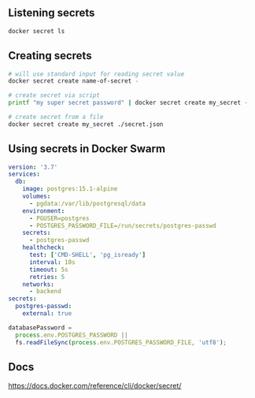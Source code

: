 ## Listening secrets

```sh
docker secret ls
```

## Creating secrets

```sh
# will use standard input for reading secret value
docker secret create name-of-secret -

# create secret via script
printf "my super secret password" | docker secret create my_secret -

# create secret from a file
docker secret create my_secret ./secret.json
```

## Using secrets in Docker Swarm

```yml
version: '3.7'
services:
  db:
    image: postgres:15.1-alpine
    volumes:
      - pgdata:/var/lib/postgresql/data
    environment:
      - PGUSER=postgres
      - POSTGRES_PASSWORD_FILE=/run/secrets/postgres-passwd
    secrets:
      - postgres-passwd
    healthcheck:
      test: ['CMD-SHELL', 'pg_isready']
      interval: 10s
      timeout: 5s
      retries: 5
    networks:
      - backend
secrets:
  postgres-passwd:
    external: true
```

```js
databasePassword =
  process.env.POSTGRES_PASSWORD ||
  fs.readFileSync(process.env.POSTGRES_PASSWORD_FILE, 'utf8');
```

## Docs

https://docs.docker.com/reference/cli/docker/secret/
